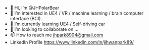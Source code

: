 - 👋 Hi, I’m @JHPolarBear
- 👀 I’m interested in UE4 / VR / machine learning / brain computer interface (BCI)
- 🌱 I’m currently learning UE4 / Self-driving car
- 💞️ I’m looking to collaborate on ...
- 📫 How to reach me jhpark8904@gmail.com
- LinkedIn Profile https://www.linkedin.com/in/jihwanpark89/

<!---
JHPolarBear/JHPolarBear is a ✨ special ✨ repository because its `README.md` (this file) appears on your GitHub profile.
You can click the Preview link to take a look at your changes.
--->

